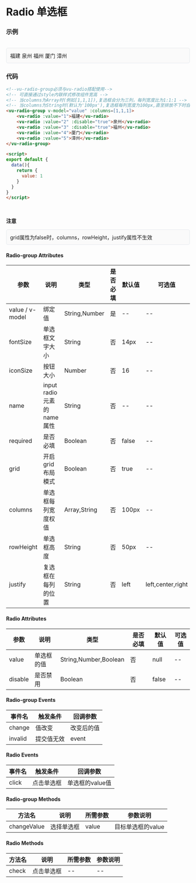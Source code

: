 # Radio 单选框

### 示例

<br>
<div style="border:1px solid #e4e7ed;border-radius:5px;padding:10px;background-color:#FAFAFA;">
  <vu-radio-group v-model="value" :columns=[1,1,1]>
  <vu-radio :value="1">福建</vu-radio>
  <vu-radio :value="2" :disable="true">泉州</vu-radio>
  <vu-radio :value="3" :disable="true">福州</vu-radio>
  <vu-radio :value="4">厦门</vu-radio>
  <vu-radio :value="5">漳州</vu-radio>
  </vu-radio-group>
</div>

<script>
export default {
  data(){
    return {
      value: 1
    }
  }
}
</script>

### 代码
```html
<!--vu-radio-group必须与vu-radio搭配使用-->
<!-- 可直接通过style内联样式修改组件宽高 -->
<!-- 当columns为Array时(例如[1,1,1]),复选框会分为三列，每列宽度比为1:1:1 -->
<!-- 当columns为String时(默认为'100px'),复选框每列宽度为100px,直至排放不下时自动换行 -->
<vu-radio-group v-model="value" :columns=[1,1,1]>
    <vu-radio :value="1">福建</vu-radio>
    <vu-radio :value="2" :disable="true">泉州</vu-radio>
    <vu-radio :value="3" :disable="true">福州</vu-radio>
    <vu-radio :value="4">厦门</vu-radio>
    <vu-radio :value="5">漳州</vu-radio>
</vu-radio-group>

<script>
export default {
  data(){
    return {
      value: 1
    }
  }
}
</script>
```
<br>

**注意**
<div style="border:1px solid #e4e7ed;border-radius:5px;padding:10px;background-color:#FAFAFA;">
    grid属性为false时，columns，rowHeight，justify属性不生效
</div>

#### Radio-group Attributes
| 参数 | 说明 | 类型 | 是否必填 | 默认值 | 可选值 |
| ---  | --- | ---  | ---      | ---   | ---   |
| value / v-model | 绑定值 | String,Number | 是 | -- | -- |
| fontSize | 单选框文字大小 | String | 否 | 14px | -- |
| iconSize | 按钮大小 | Number | 否 | 16 | -- |
| name | input radio元素的name属性 | String | 否 | -- | -- |
| required | 是否必填 | Boolean | 否 | false | -- |
| grid | 开启grid布局模式 | Boolean | 否 | true | -- |
| columns | 单选框每列宽度权值 | Array,String | 否 | 100px | -- |
| rowHeight | 单选框高度 | String | 否 | 50px | -- |
| justify | 复选框在每列的位置 | String | 否 | left | left,center,right |


#### Radio Attributes
| 参数 | 说明 | 类型 | 是否必填 | 默认值 | 可选值 |
| ---  | --- | ---  | ---      | ---   | ---   |
| value | 单选框的值 | String,Number,Boolean | 否 | null | -- |
| disable | 是否禁用 | Boolean | 否 | false | -- |


#### Radio-group Events
| 事件名 | 触发条件 | 回调参数 |
|  ---  | ---  | ---  | 
| change | 值改变 | 改变后的值 |
| invalid | 提交值无效 | event |


#### Radio Events
| 事件名 | 触发条件 | 回调参数 |
|  ---  | ---  | ---  | 
| click | 点击单选框 | 单选框的value值 |


#### Radio-group Methods
| 方法名 | 说明 | 所需参数 | 参数说明 |
|  ---  | ---  | ---  | --- |
| changeValue | 选择单选框 | value  | 目标单选框的value |


#### Radio Methods
| 方法名 | 说明 | 所需参数 | 参数说明 |
|  ---  | ---  | ---  | --- |
| check | 点击单选框 | --  | -- |
